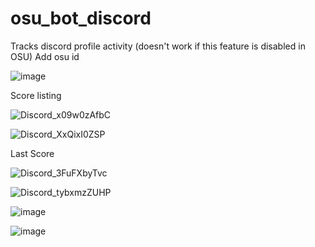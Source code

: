 # osu_bot_discord

Tracks discord profile activity (doesn't work if this feature is disabled in OSU)
Add osu id

![image](https://user-images.githubusercontent.com/70542011/154005106-15f2433b-20e0-4dd8-8e98-30321e0b73be.png)

Score listing

![Discord_x09w0zAfbC](https://user-images.githubusercontent.com/70542011/172470253-370a7440-0072-40d6-aa3c-e364130435e6.png)

![Discord_XxQixI0ZSP](https://user-images.githubusercontent.com/70542011/172470360-6eb52a77-0cd7-4c88-aa84-f84b157ea004.png)

Last Score

![Discord_3FuFXbyTvc](https://user-images.githubusercontent.com/70542011/172470498-7c6f8a1f-e7e0-41bb-ba39-80610e2b100a.png)

![Discord_tybxmzZUHP](https://user-images.githubusercontent.com/70542011/172470677-37407f74-af10-4295-86ca-6e3ed73bf95e.png)

![image](https://user-images.githubusercontent.com/70542011/158176095-9130ba33-14a1-49d4-9481-5d0c921fd405.png)

![image](https://user-images.githubusercontent.com/70542011/158175994-a2bef6c9-ad82-491b-9ab2-438f59886267.png)
